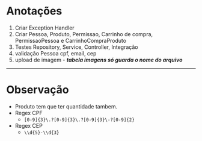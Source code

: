 # Anotações


1. Criar Exception Handler
2. Criar Pessoa, Produto, Permissao, Carrinho de compra, PermissaoPessoa e CarrinhoCompraProduto
3. Testes Repository, Service, Controller, Integração 
4. validação Pessoa cpf, email, cep
5. upload de imagem - **_tabela imagens só guarda o nome do arquivo_**

-------------------

# Observação

- Produto tem que ter quantidade tambem.
- Regex CPF
  - ``[0-9]{3}\.?[0-9]{3}\.?[0-9]{3}\-?[0-9]{2}``
- Regex CEP
  - ``\\d{5}-\\d{3}``